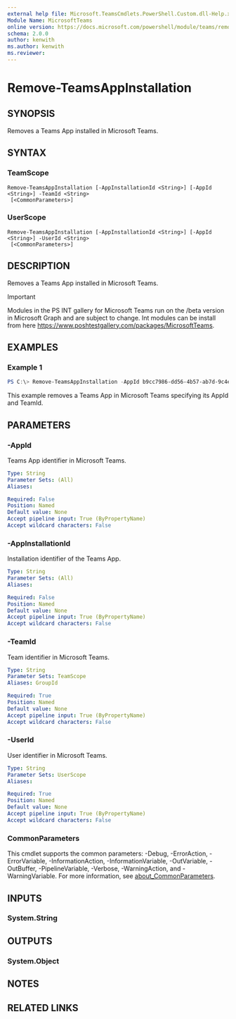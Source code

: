 ```yaml
---
external help file: Microsoft.TeamsCmdlets.PowerShell.Custom.dll-Help.xml
Module Name: MicrosoftTeams
online version: https://docs.microsoft.com/powershell/module/teams/remove-teamsappinstallation
schema: 2.0.0
author: kenwith
ms.author: kenwith
ms.reviewer:
---
```


# Remove-TeamsAppInstallation

## SYNOPSIS
Removes a Teams App installed in Microsoft Teams.

## SYNTAX

### TeamScope
```
Remove-TeamsAppInstallation [-AppInstallationId <String>] [-AppId <String>] -TeamId <String>
 [<CommonParameters>]
```

### UserScope
```
Remove-TeamsAppInstallation [-AppInstallationId <String>] [-AppId <String>] -UserId <String>
 [<CommonParameters>]
```

## DESCRIPTION
Removes a Teams App installed in Microsoft Teams.

> [!IMPORTANT]
> Modules in the PS INT gallery for Microsoft Teams run on the /beta version in Microsoft Graph and are subject to change. Int modules can be install from here <https://www.poshtestgallery.com/packages/MicrosoftTeams>.

## EXAMPLES

### Example 1
```powershell
PS C:\> Remove-TeamsAppInstallation -AppId b9cc7986-dd56-4b57-ab7d-9c4e5288b775 -TeamId 31f1ff6c-d48c-4f8a-b2e1-abca7fd399df
```

This example removes a Teams App in Microsoft Teams specifying its AppId and TeamId.

## PARAMETERS

### -AppId
Teams App identifier in Microsoft Teams.

```yaml
Type: String
Parameter Sets: (All)
Aliases:

Required: False
Position: Named
Default value: None
Accept pipeline input: True (ByPropertyName)
Accept wildcard characters: False
```

### -AppInstallationId
Installation identifier of the Teams App.

```yaml
Type: String
Parameter Sets: (All)
Aliases:

Required: False
Position: Named
Default value: None
Accept pipeline input: True (ByPropertyName)
Accept wildcard characters: False
```

### -TeamId
Team identifier in Microsoft Teams.

```yaml
Type: String
Parameter Sets: TeamScope
Aliases: GroupId

Required: True
Position: Named
Default value: None
Accept pipeline input: True (ByPropertyName)
Accept wildcard characters: False
```

### -UserId
User identifier in Microsoft Teams.

```yaml
Type: String
Parameter Sets: UserScope
Aliases:

Required: True
Position: Named
Default value: None
Accept pipeline input: True (ByPropertyName)
Accept wildcard characters: False
```

### CommonParameters
This cmdlet supports the common parameters: -Debug, -ErrorAction, -ErrorVariable, -InformationAction, -InformationVariable, -OutVariable, -OutBuffer, -PipelineVariable, -Verbose, -WarningAction, and -WarningVariable. For more information, see [about_CommonParameters](http://go.microsoft.com/fwlink/?LinkID=113216).

## INPUTS

### System.String

## OUTPUTS

### System.Object
## NOTES

## RELATED LINKS
